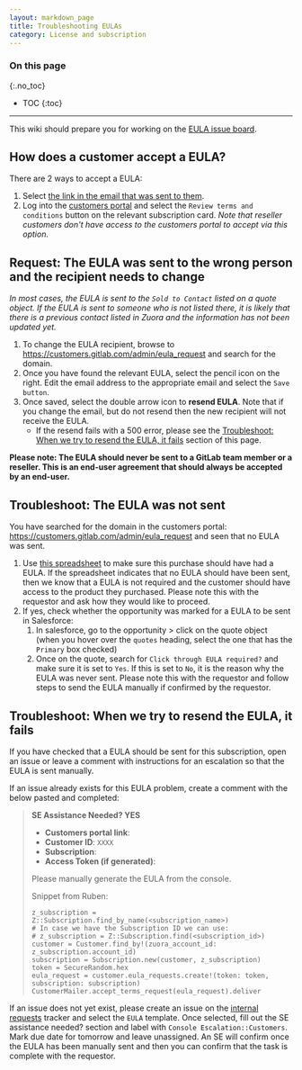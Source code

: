 ```yaml
---
layout: markdown_page
title: Troubleshooting EULAs
category: License and subscription
---
```


### On this page
{:.no_toc}

- TOC
{:toc}

----

This wiki should prepare you for working on the [EULA issue board](https://gitlab.com/gitlab-com/support/internal-requests/-/boards/1521371?&label_name[]=EULA).

## How does a customer accept a EULA?

There are 2 ways to accept a EULA:
1. Select [the link in the email that was sent to them](https://gitlab.com/gitlab-org/customers-gitlab-com/blob/3248ac5978678b6920d7cb755be288e312fda8aa/app/views/customer_mailer/accept_terms_request.html.haml#L1).
1. Log into the [customers portal](https://customers.gitlab.com/customers/sign_in) and select the `Review terms and conditions` button on the relevant subscription card. *Note that reseller customers don't have access to the customers portal to accept via this option.*

## Request: The EULA was sent to the wrong person and the recipient needs to change

*In most cases, the EULA is sent to the `Sold to Contact` listed on a quote object. If the EULA is sent to someone who is not listed there, it is likely that there is a previous contact listed in Zuora and the information has not been updated yet.*

1. To change the EULA recipient, browse to https://customers.gitlab.com/admin/eula_request and search for the domain.
1. Once you have found the relevant EULA, select the pencil icon on the right. Edit the email address to the appropriate email and select the `Save button`. 
1. Once saved, select the double arrow icon to **resend EULA**. Note that if you change the email, but do not resend then the new recipient will not receive the EULA.
   - If the resend fails with a 500 error, please see the [Troubleshoot: When we try to resend the EULA, it fails](#troubleshoot-when-we-try-to-resend-the-eula-it-fails) section of this page.

**Please note: The EULA should never be sent to a GitLab team member or a reseller. This is an end-user agreement that should always be accepted by an end-user.**

## Troubleshoot: The EULA was not sent

You have searched for the domain in the customers portal: https://customers.gitlab.com/admin/eula_request and seen that no EULA was sent. 

1. Use [this spreadsheet](https://docs.google.com/spreadsheets/d/1jLGVpI_sqWxlt5SlD7oqRHxZ_rxstMmFzZMkpouTzlg/edit#gid=839505067) to make sure this purchase should have had a EULA. If the spreadsheet indicates that no EULA should have been sent, then we know that a EULA is not required and the customer should have access to the product they purchased. Please note this with the requestor and ask how they would like to proceed.
1. If yes, check whether the opportunity was marked for a EULA to be sent in Salesforce:
    1. In salesforce, go to the opportunity > click on the quote object (when you hover over the `quotes` heading, select the one that has the `Primary` box checked)
    1. Once on the quote, search for `Click through EULA required?` and make sure it is set to `Yes`. If this is set to `No`, it is the reason why the EULA was never sent. Please note this with the requestor and follow steps to send the EULA manually if confirmed by the requestor.

## Troubleshoot: When we try to resend the EULA, it fails

If you have checked that a EULA should be sent for this subscription, open an issue or leave a comment with instructions for an escalation so that the EULA is sent manually.

If an issue already exists for this EULA problem, create a comment with the below pasted and completed:

> **SE Assistance Needed? YES**
> 
> - **Customers portal link**: 
> - **Customer ID**: `XXXX`
> - **Subscription**: 
> - **Access Token (if generated)**:
> 
> Please manually generate the EULA from the console.
> 
> Snippet from Ruben:
> 
> ```
> z_subscription = Z::Subscription.find_by_name(<subscription_name>)
> # In case we have the Subscription ID we can use:
> # z_subscription = Z::Subscription.find(<subscription_id>)
> customer = Customer.find_by!(zuora_account_id: z_subscription.account_id)
> subscription = Subscription.new(customer, z_subscription)
> token = SecureRandom.hex
> eula_request = customer.eula_requests.create!(token: token, subscription: subscription)
> CustomerMailer.accept_terms_request(eula_request).deliver
> ```

If an issue does not yet exist, please create an issue on the [internal requests](https://gitlab.com/gitlab-com/support/internal-requests/-/issues) tracker and select the `EULA` template. Once selected, fill out the SE assistance needed? section and label with `Console Escalation::Customers`. Mark due date for tomorrow and leave unassigned. An SE will confirm once the EULA has been manually sent and then you can confirm that the task is complete with the requestor.
